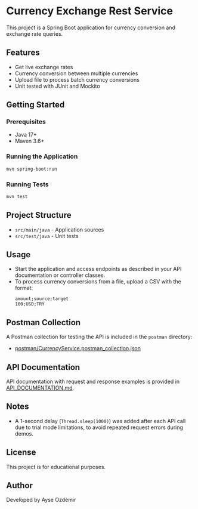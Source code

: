 # Currency Exchange Rest Service

This project is a Spring Boot application for currency conversion and exchange rate queries.

## Features

- Get live exchange rates
- Currency conversion between multiple currencies
- Upload file to process batch currency conversions
- Unit tested with JUnit and Mockito

## Getting Started

### Prerequisites

- Java 17+
- Maven 3.6+

### Running the Application

```bash
mvn spring-boot:run
```

### Running Tests

```bash
mvn test
```

## Project Structure

- `src/main/java` - Application sources
- `src/test/java` - Unit tests

## Usage

- Start the application and access endpoints as described in your API documentation or controller classes.
- To process currency conversions from a file, upload a CSV with the format:
  ```
  amount;source;target
  100;USD;TRY
  ```
## Postman Collection

A Postman collection for testing the API is included in the `postman` directory:
- [postman/CurrencyService.postman_collection.json](postman/CurrencyService.postman_collection.json)

## API Documentation

API documentation with request and response examples is provided in [API_DOCUMENTATION.md](API_DOCUMENTATION.md).

## Notes

- A 1-second delay (`Thread.sleep(1000)`) was added after each API call due to trial mode limitations, to avoid repeated request errors during demos.


## License

This project is for educational purposes.


## Author

Developed by Ayse Ozdemir